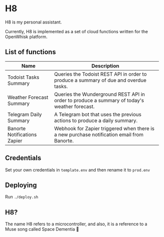 # H8

H8 is my personal assistant.

Currently, H8 is implemented as a set of cloud functions written for the OpenWhisk platform.

## List of functions

| Name                      | Description  |
|---------------------------|--------------------|
| Todoist Tasks Summary     | Queries the Todoist REST API in order to produce a summary of due and overdue tasks. |
| Weather Forecast Summary  | Queries the Wunderground REST API in order to produce a summary of today's weather forecast. |
| Telegram Daily Summary    | A Telegram bot that uses the previous actions to produce a daily summary. |
| Banorte Notifications Zapier | Webhook for Zapier triggered when there is a new purchase notification email from Banorte. |


## Credentials
Set your own credentials in `template.env` and then rename it to `prod.env`

## Deploying

Run `./deploy.sh`


## H8?

The name H8 refers to a microcontroller, and also, it is a reference to a Muse song called Space Dementia 🚀
